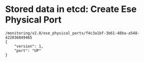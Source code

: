 # Stored data in etcd: Create Ese Physical Port

```
/monitoring/v2.0/ese_physical_ports/f4c3a1bf-3b61-48ba-a548-422036849465
{
    "version": 1, 
    "port": "UP"
}
```
